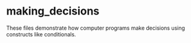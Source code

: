 # making_decisions

These files demonstrate how computer programs make decisions using constructs like conditionals.
